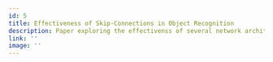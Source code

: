 ```yaml
--- 
id: 5
title: Effectiveness of Skip-Connections in Object Recognition
description: Paper exploring the effectivenss of several network architectures with 1. no skip-connections, 2. additive skip-connections, and 3. concatenated skip-connections. The models used a similar number of parameters and were tested on the CIFAR-100 dataset. 
link: ''
image: ''
---
```













